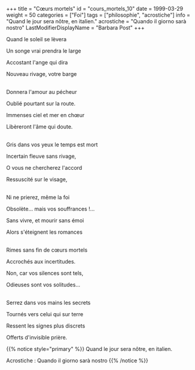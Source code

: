 +++
title = "Cœurs mortels"
id = "cours_mortels_10"
date = 1999-03-29
weight = 50
categories = ["Foi"]
tags = ["philosophie", "acrostiche"]
info = "Quand le jour sera nôtre, en italien."
acrostiche = "Quando il giorno sarà nostro"
LastModifierDisplayName = "Barbara Post"
+++

Quand le soleil se lèvera

Un songe vrai prendra le large

Accostant l'ange qui dira

Nouveau rivage, votre barge

 \
Donnera l'amour au pécheur

Oublié pourtant sur la route.

Immenses ciel et mer en chœur

Libèreront l'âme qui doute.

 \
Gris dans vos yeux le temps est mort

Incertain fleuve sans rivage,

O vous ne chercherez l'accord

Ressuscité sur le visage,

 \
Ni ne prierez, même la foi

Obsolète... mais vos souffrances !...

Sans vivre, et mourir sans émoi

Alors s'éteignent les romances

 \
Rimes sans fin de cœurs mortels

Accrochés aux incertitudes.

Non, car vos silences sont tels,

Odieuses sont vos solitudes...

 \
Serrez dans vos mains les secrets

Tournés vers celui qui sur terre

Ressent les signes plus discrets

Offerts d'invisible prière.

{{% notice style="primary" %}}
Quand le jour sera nôtre, en italien.

Acrostiche : Quando il giorno sarà nostro
{{% /notice %}}
